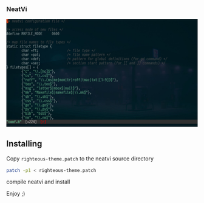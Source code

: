 ### NeatVi
![Screenshot](../examples/screenshot-neatvi.jpg)

## Installing
Copy `righteous-theme.patch` to the neatvi source directory

```sh
patch -p1 < righteous-theme.patch
```

compile neatvi and install

Enjoy ;)
